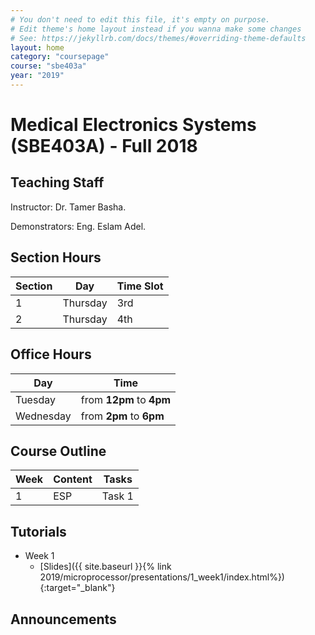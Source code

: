 ```yaml
---
# You don't need to edit this file, it's empty on purpose.
# Edit theme's home layout instead if you wanna make some changes
# See: https://jekyllrb.com/docs/themes/#overriding-theme-defaults
layout: home
category: "coursepage"
course: "sbe403a"
year: "2019"
---
```

# Medical Electronics Systems \(SBE403A\) - Full 2018

## Teaching Staff

Instructor: Dr. Tamer Basha. 

Demonstrators:  Eng. Eslam Adel.  


## Section Hours

| Section | Day | Time Slot |
|---------|-----|-----------|
|   1     | Thursday | 3rd  |
|   2     | Thursday | 4th |

## Office Hours

| Day | Time |
|-----|-----------|
| Tuesday | from **12pm** to **4pm** |
| Wednesday | from **2pm** to **6pm** |


## Course Outline

| Week | Content |  Tasks
|------|-----------------|-----|
|   1  | ESP | Task 1|






## Tutorials

* Week 1
    * [Slides]({{ site.baseurl }}{% link 2019/microprocessor/presentations/1_week1/index.html%}){:target="_blank"}



## Announcements

